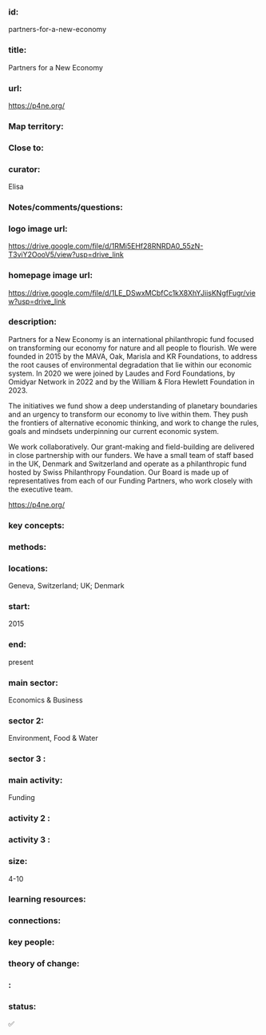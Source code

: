 ### id: 
  partners-for-a-new-economy
### title: 
  Partners for a New Economy
### url: 
  https://p4ne.org/
### Map territory: 
  
### Close to: 
  
### curator: 
  Elisa
### Notes/comments/questions: 
  
### logo image url: 
  https://drive.google.com/file/d/1RMi5EHf28RNRDA0_55zN-T3viY2OooV5/view?usp=drive_link
### homepage image url: 
  https://drive.google.com/file/d/1LE_DSwxMCbfCc1kX8XhYJiisKNgfFugr/view?usp=drive_link
### description: 
  Partners for a New Economy is an international philanthropic fund focused on transforming our economy for nature and all people to flourish. We were founded in 2015 by the MAVA, Oak, Marisla and KR Foundations, to address the root causes of environmental degradation that lie within our economic system. In 2020 we were joined by Laudes and Ford Foundations, by Omidyar Network in 2022 and by the William & Flora Hewlett Foundation in 2023.

The initiatives we fund show a deep understanding of planetary boundaries and an urgency to transform our economy to live within them. They push the frontiers of alternative economic thinking, and work to change the rules, goals and mindsets underpinning our current economic system.

We work collaboratively. Our grant-making and field-building are delivered in close partnership with our funders. We have a small team of staff based in the UK, Denmark and Switzerland and operate as a philanthropic fund hosted by Swiss Philanthropy Foundation. Our Board is made up of representatives from each of our Funding Partners, who work closely with the executive team.

https://p4ne.org/
### key concepts: 
  
### methods: 
  
### locations: 
  Geneva, Switzerland; UK; Denmark
### start: 
  2015
### end: 
  present
### main sector: 
  Economics & Business
### sector 2: 
  Environment, Food & Water
### sector 3 : 
  
### main activity: 
  Funding
### activity 2 : 
  
### activity 3 : 
  
### size: 
  4-10
### learning resources: 
  
### connections: 
  
### key people: 
  
### theory of change: 
  
### : 
  
### status: 
  ✅
